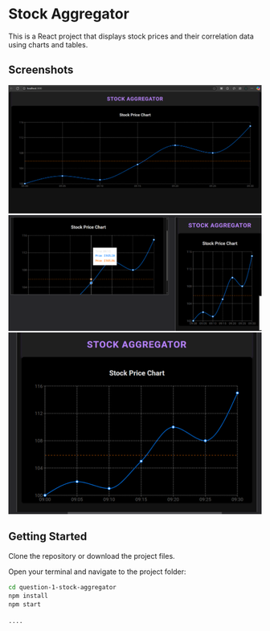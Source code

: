 # Stock Aggregator

This is a React project that displays stock prices and their correlation data using charts and tables.

## Screenshots

![Desktop Screenshot](question-1-stock-aggregator/public/screenshots/Screenshot-desktop.png)
![Mobile Screenshot](question-1-stock-aggregator/public/screenshots/Screenshot-mobile.png)
![Tablet Screenshot](question-1-stock-aggregator/public/screenshots/Screenshot-tablet.png)


## Getting Started

Clone the repository or download the project files.

Open your terminal and navigate to the project folder:

```bash
cd question-1-stock-aggregator
npm install
npm start

....
